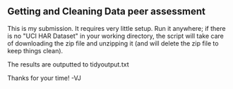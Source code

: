 Getting and Cleaning Data peer assessment
------------------------------------------

This is my submission. It requires very little setup. Run it anywhere; if there is no "UCI HAR Dataset" in your working directory, the script will take care of downloading the zip file and unzipping it (and will delete the zip file to keep things clean).

The results are outputted to tidyoutput.txt

Thanks for your time!
-VJ
